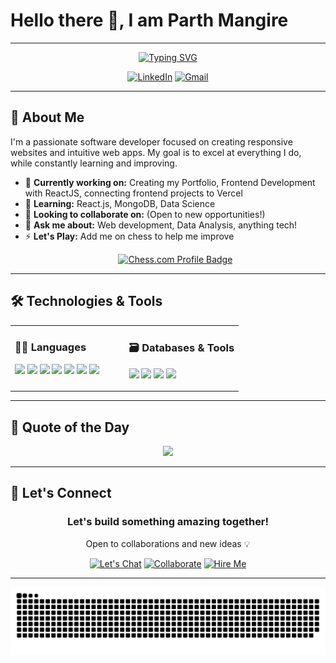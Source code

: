 # Hello there 👋, I am Parth Mangire

--- 
<div align="center">

[![Typing SVG](https://readme-typing-svg.herokuapp.com?font=Fira+Code&weight=600&size=21&duration=3000&pause=700&width=435&lines=Hello!!;I+like+to+code;Currently+I+am+learning...;ReactJS%2C;Data+Science)](https://git.io/typing-svg)

  [![LinkedIn](https://img.shields.io/badge/LinkedIn-0077B5?style=for-the-badge&logo=linkedin&logoColor=white)](https://www.linkedin.com/in/parth-mangire-aab393349)
  [![Gmail](https://img.shields.io/badge/Gmail-D14836?style=for-the-badge&logo=gmail&logoColor=white)](mailto:parthmpune@gmail.com)

</div>

---

## 🚀 About Me

I'm a passionate software developer focused on creating responsive websites and intuitive web apps. My goal is to excel at everything I do, while constantly learning and improving.

- 🔭 **Currently working on:** Creating my Portfolio, Frontend Development with ReactJS,  connecting frontend projects to Vercel
- 🌱 **Learning:** React.js, MongoDB, Data Science
- 👯 **Looking to collaborate on:** (Open to new opportunities!)
- 💬 **Ask me about:** Web development, Data Analysis, anything tech!
- ⚡ **Let's Play:** Add me on chess to help me improve <p align="center">
  <a href="https://www.chess.com/member/f1isbetterthan_chess" target="_blank">
    <img src="https://img.shields.io/badge/Compete%20me%20on-Chess.com-blue?style=for-the-badge&logo=chess-dot-com" alt="Chess.com Profile Badge"/>
  </a>
</p>

</a>

---

## 🛠️ Technologies & Tools


<table>
<tr>
<td valign="top" width="50%">

### 👨‍💻 Languages

<p>
  <img src="https://img.shields.io/badge/HTML5-E34F26?style=for-the-badge&logo=html5&logoColor=white"/>
  <img src="https://img.shields.io/badge/CSS3-1572B6?style=for-the-badge&logo=css3&logoColor=white"/>
  <img src="https://img.shields.io/badge/JavaScript-F7DF1E?style=for-the-badge&logo=javascript&logoColor=black"/>
  <img src="https://img.shields.io/badge/React-20232A?style=for-the-badge&logo=react&logoColor=61DAFB"/>
  <img src="https://img.shields.io/badge/Node.js-339933?style=for-the-badge&logo=nodedotjs&logoColor=white"/>
  <img src="https://img.shields.io/badge/Java-ED8B00?style=for-the-badge&logo=openjdk&logoColor=white"/>
  <img src="https://img.shields.io/badge/Python-3776AB?style=for-the-badge&logo=python&logoColor=white"/>
</p>

</td>
<td valign="top" width="50%">

### 🗃️ Databases & Tools

<p>
  <img src="https://img.shields.io/badge/MySQL-005C84?style=for-the-badge&logo=mysql&logoColor=white"/>
  <img src="https://img.shields.io/badge/MongoDB-4EA94B?style=for-the-badge&logo=mongodb&logoColor=white"/>
  <img src="https://img.shields.io/badge/Vercel-000000?style=for-the-badge&logo=vercel&logoColor=white"/>
  <img src="https://img.shields.io/badge/GitHub-181717?style=for-the-badge&logo=github&logoColor=white"/>
</p>

</td>
</tr>
</table>

</details>

---


## 💭 Quote of the Day

<div align="center">
  <img src="https://quotes-github-readme.vercel.app/api?type=horizontal&theme=tokyonight" />
</div>

---

## 🤝 Let's Connect

<div align="center">
  <h3>Let's build something amazing together!</h3>
  <p>Open to collaborations and new ideas 💡</p>

  [![Let's Chat](https://img.shields.io/badge/Let's%20Chat-💬-blue?style=for-the-badge&logo=telegram)](mailto:parthmpune@gmail.com)
  [![Collaborate](https://img.shields.io/badge/Collaborate-🤝-green?style=for-the-badge&logo=github)](#)
  [![Hire Me](https://img.shields.io/badge/Hire%20Me-💼-orange?style=for-the-badge&logo=handshake)](https://www.linkedin.com/in/parth-mangire-aab393349)

</div>

---

<div align="center">
  <img src="https://raw.githubusercontent.com/platane/snk/output/github-contribution-grid-snake-dark.svg" alt="Snake eating my contributions" />
</div>

